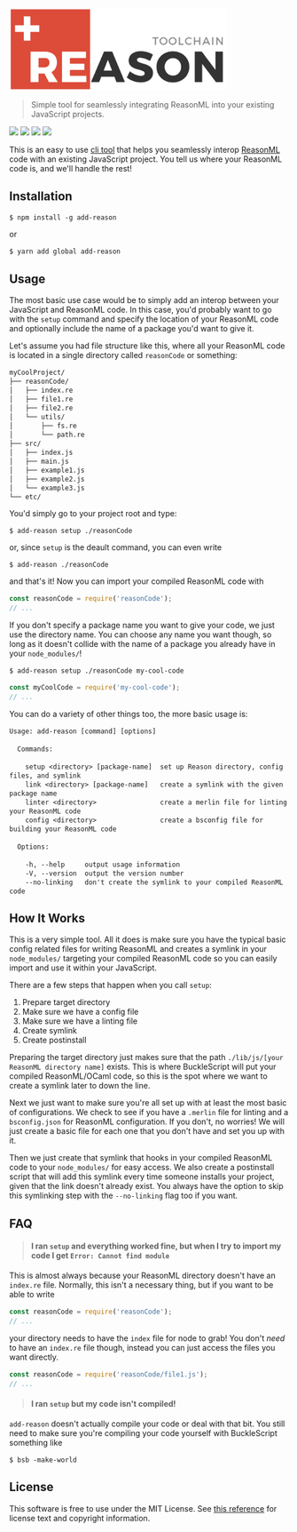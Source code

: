 
<img width="392" src="public/logo.png" alt="add-reason" />

> Simple tool for seamlessly integrating ReasonML into your existing JavaScript projects.

<a href="#"><img src="https://travis-ci.org/nickzuber/add-reason.svg?branch=master" /></a> <a href="#"><img src="https://img.shields.io/badge/project-active-brightgreen.svg" /></a> <a href="#"><img src="https://img.shields.io/badge/released-yes-green.svg" /></a> <a href="#"><img src="https://img.shields.io/badge/license-MIT%20Licence-blue.svg" /></a>

This is an easy to use [cli tool](https://en.wikipedia.org/wiki/Command-line_interface) that helps you seamlessly interop [ReasonML](https://reasonml.github.io/) code with an existing JavaScript project. You tell us where your ReasonML code is, and we'll handle the rest!

## Installation

```
$ npm install -g add-reason
```
or
```
$ yarn add global add-reason
```

## Usage

The most basic use case would be to simply add an interop between your JavaScript and ReasonML code. In this case, you'd probably want to go with the `setup` command and specify the location of your ReasonML code and optionally include the name of a package you'd want to give it.

Let's assume you had file structure like this, where all your ReasonML code is located in a single directory called `reasonCode` or something:

```
myCoolProject/
├── reasonCode/
│   ├── index.re
│   ├── file1.re
│   ├── file2.re
│   └── utils/
│       ├── fs.re
│       └── path.re
├── src/
│   ├── index.js
│   ├── main.js
│   ├── example1.js
│   ├── example2.js
│   └── example3.js
└── etc/
```

You'd simply go to your project root and type:

```
$ add-reason setup ./reasonCode
```

or, since `setup` is the deault command, you can even write

```
$ add-reason ./reasonCode
```

and that's it! Now you can import your compiled ReasonML code with

```js
const reasonCode = require('reasonCode');
// ...
```

If you don't specify a package name you want to give your code, we just use the directory name. You can choose any name you want though, so long as it doesn't collide with the name of a package you already have in your `node_modules/`!

```
$ add-reason setup ./reasonCode my-cool-code
```

```js
const myCoolCode = require('my-cool-code');
// ...
```

You can do a variety of other things too, the more basic usage is:

```
Usage: add-reason [command] [options]

  Commands:

    setup <directory> [package-name]  set up Reason directory, config files, and symlink
    link <directory> [package-name]   create a symlink with the given package name
    linter <directory>                create a merlin file for linting your ReasonML code
    config <directory>                create a bsconfig file for building your ReasonML code

  Options:

    -h, --help     output usage information
    -V, --version  output the version number
    --no-linking   don't create the symlink to your compiled ReasonML code
```

## How It Works

This is a very simple tool. All it does is make sure you have the typical basic config related files for writing  ReasonML and creates a symlink in your `node_modules/` targeting your compiled ReasonML code so you can easily import and use it within your JavaScript.

There are a few steps that happen when you call `setup`:

 1. Prepare target directory
 2. Make sure we have a config file
 3. Make sure we have a linting file
 4. Create symlink
 5. Create postinstall

Preparing the target directory just makes sure that the path `./lib/js/[your ReasonML directory name]` exists. This is where BuckleScript will put your compiled ReasonML/OCaml code, so this is the spot where we want to create a symlink later to down the line.

Next we just want to make sure you're all set up with at least the most basic of configurations. We check to see if you have a `.merlin` file for linting and a `bsconfig.json` for ReasonML configuration. If you don't, no worries! We will just create a basic file for each one that you don't have and set you up with it.

Then we just create that symlink  that hooks in your compiled ReasonML code to your `node_modules/` for easy access. We also create a postinstall script that will add this symlink every time someone installs your project, given that the link doesn't already exist. You always have the option to skip this symlinking step with the `--no-linking` flag too if you want.

## FAQ

> #### I ran `setup` and everything worked fine, but when I try to import my code I get `Error: Cannot find module`

This is almost always because your ReasonML directory doesn't have an `index.re` file. Normally, this isn't a necessary thing, but if you want to be able to write

```js
const reasonCode = require('reasonCode');
// ...
```

your directory needs to have the `index` file for node to grab! You don't _need_ to have an `index.re` file though, instead you can just access the files you want directly.

```js
const reasonCode = require('reasonCode/file1.js');
// ...
```

> #### I ran `setup` but my code isn't compiled!

`add-reason` doesn't actually compile your code or deal with that bit. You still need to make sure you're compiling your code yourself with BuckleScript something like

```
$ bsb -make-world
```

## License

This software is free to use under the MIT License. See [this reference](https://opensource.org/licenses/MIT) for license text and copyright information.
